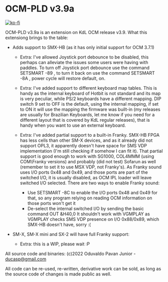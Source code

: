 # OCM-PLD v3.9a

[![ko-fi](https://ko-fi.com/img/githubbutton_sm.svg)](https://ko-fi.com/R6R2BRGX6)

OCM-PLD v3.9a is an extension on KdL OCM release v3.9. What this extensiong
brings to the table:

- Adds support to SMX-HB (as it has only initial support for OCM 3.7.1)

    - Extra: I've allowed Joystick port debounce to be disabled, this perhaps
      can alleviate the issues some users were having with paddles. To turn off
      Joystick port debounce use the command SETSMART -89 , to turn it back on
      use the command SETSMART -8A , power cycle will restore default, on.

    - Extra: I've added support to different keyboard map tables. This is handy
      as the internal keyboard of Hotbit is not standard and its map is very
      peculiar, while PS/2 keyboards have a different mapping. DIP switch 9 set
      to OFF is the default, using the internal mapping, if set to ON it will
      use the mapping the firmware was built-in (my releases are usually for
      Brazilian Keyboards, let me know if you need for a different layout that
      is covered by KdL regular releases), that is handy when you want to use
      an external keyboard.

    - Extra: I've added partial support to a built-in Franky. SMX-HB FPGA has
      less cells than other SM-X devices, and as it already did not support
      OPL3, it apparently doesn't have space for SMS VDP implementation (I'm
      still checking if somehow I can fit it). That partial support is good
      enough to work with SG1000, COL4MMM (using COM\Franky versions) and
      probably (did not test) Sofarun as well (remember to set it to use MSX
      VDP, not Franky's). As Franky sound uses I/O ports 0x48 and 0x49, and
      those ports are part of the switched I/O, it is usually disabled, as
      OCM IPL loader will leave switched I/O selected. There are two ways to
      enable Franky sound:
        - Use SETSMART -8C to enable the I/O ports 0x48 and 0x49 for that, so
        any program relying on reading OCM information on those ports won't
        get it
        - De-select the internal switched I/O by sending the basic command
        OUT &H40,0
      It shouldn't work with VGMPLAY as VGMPLAY checks SMS VDP presence on I/O
      0x88/0x89, which SMX-HB doesn't have, sorry :(

- SM-X, SM-X mini and SX-2 will have full Franky support:

    - Extra: this is a WIP, please wait :P

All source code and binaries:
(c)2022 Oduvaldo Pavan Junior - ducasp@gmail.com

All code can be re-used, re-written, derivative work can be sold, as long as the
source code of changes is made public as well.
